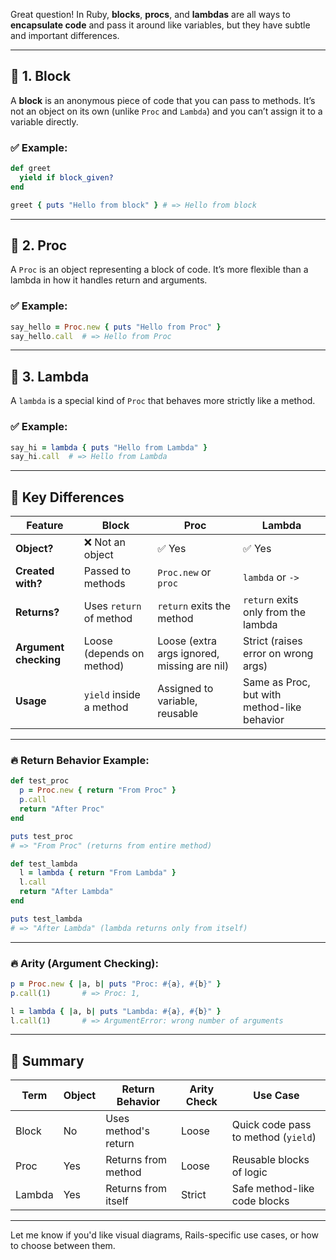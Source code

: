Great question! In Ruby, **blocks**, **procs**, and **lambdas** are all ways to **encapsulate code** and pass it around like variables, but they have subtle and important differences.

---

## 🔹 1. **Block**

A **block** is an anonymous piece of code that you can pass to methods. It’s not an object on its own (unlike `Proc` and `Lambda`) and you can’t assign it to a variable directly.

### ✅ Example:

```ruby
def greet
  yield if block_given?
end

greet { puts "Hello from block" } # => Hello from block
```

---

## 🔹 2. **Proc**

A `Proc` is an object representing a block of code. It’s more flexible than a lambda in how it handles return and arguments.

### ✅ Example:

```ruby
say_hello = Proc.new { puts "Hello from Proc" }
say_hello.call  # => Hello from Proc
```

---

## 🔹 3. **Lambda**

A `lambda` is a special kind of `Proc` that behaves more strictly like a method.

### ✅ Example:

```ruby
say_hi = lambda { puts "Hello from Lambda" }
say_hi.call  # => Hello from Lambda
```

---

## 🔄 Key Differences

| Feature               | Block                     | Proc                                        | Lambda                                      |
| --------------------- | ------------------------- | ------------------------------------------- | ------------------------------------------- |
| **Object?**           | ❌ Not an object           | ✅ Yes                                       | ✅ Yes                                       |
| **Created with?**     | Passed to methods         | `Proc.new` or `proc`                        | `lambda` or `->`                            |
| **Returns?**          | Uses `return` of method   | `return` exits the method                   | `return` exits only from the lambda         |
| **Argument checking** | Loose (depends on method) | Loose (extra args ignored, missing are nil) | Strict (raises error on wrong args)         |
| **Usage**             | `yield` inside a method   | Assigned to variable, reusable              | Same as Proc, but with method-like behavior |

---

### 🔥 Return Behavior Example:

```ruby
def test_proc
  p = Proc.new { return "From Proc" }
  p.call
  return "After Proc"
end

puts test_proc
# => "From Proc" (returns from entire method)

def test_lambda
  l = lambda { return "From Lambda" }
  l.call
  return "After Lambda"
end

puts test_lambda
# => "After Lambda" (lambda returns only from itself)
```

---

### 🔥 Arity (Argument Checking):

```ruby
p = Proc.new { |a, b| puts "Proc: #{a}, #{b}" }
p.call(1)       # => Proc: 1, 

l = lambda { |a, b| puts "Lambda: #{a}, #{b}" }
l.call(1)       # => ArgumentError: wrong number of arguments
```

---

## 🧠 Summary

| Term   | Object | Return Behavior      | Arity Check | Use Case                            |
| ------ | ------ | -------------------- | ----------- | ----------------------------------- |
| Block  | No     | Uses method's return | Loose       | Quick code pass to method (`yield`) |
| Proc   | Yes    | Returns from method  | Loose       | Reusable blocks of logic            |
| Lambda | Yes    | Returns from itself  | Strict      | Safe method-like code blocks        |

---

Let me know if you'd like visual diagrams, Rails-specific use cases, or how to choose between them.
